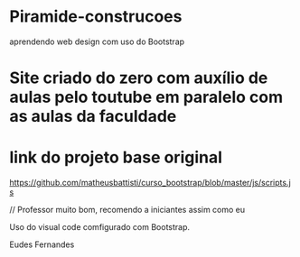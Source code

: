 # Piramide-construcoes
aprendendo web design com uso do Bootstrap

# Site criado do zero com auxílio de aulas pelo toutube em paralelo com as aulas da faculdade

# link do projeto base original
  https://github.com/matheusbattisti/curso_bootstrap/blob/master/js/scripts.js
  
// Professor muito bom, recomendo a iniciantes assim como eu

Uso do visual code comfigurado com Bootstrap.

Eudes Fernandes
